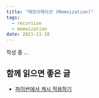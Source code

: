 ```yaml
---
title: "메모이제이션 (Memoization)"
tags:
  - recursion
  - memoization
date: 2021-11-10
---
```


작성 중 ...

## 함께 읽으면 좋은 글

- [파이썬에서 캐시 적용하기](https://www.daleseo.com/python-cache/)
